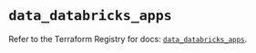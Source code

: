 # `data_databricks_apps`

Refer to the Terraform Registry for docs: [`data_databricks_apps`](https://registry.terraform.io/providers/databricks/databricks/1.63.0/docs/data-sources/apps).
